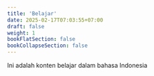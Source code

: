 ```yaml
---
title: 'Belajar'
date: 2025-02-17T07:03:55+07:00
draft: false
weight: 1
bookFlatSection: false
bookCollapseSection: false
---
```


Ini adalah konten belajar dalam bahasa Indonesia
